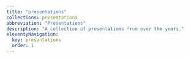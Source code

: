 ```yaml
---
title: "presentations"
collections: presentations
abbreviation: "Presentations"
description: "A collection of presentations from over the years."
eleventyNavigation:
  key: presentations
  order: 1
---
```

